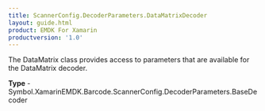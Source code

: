 ```yaml
---
title: ScannerConfig.DecoderParameters.DataMatrixDecoder
layout: guide.html
product: EMDK For Xamarin
productversion: '1.0'
---
```

The DataMatrix class provides access to parameters that are available for the DataMatrix decoder.

**Type** - Symbol.XamarinEMDK.Barcode.ScannerConfig.DecoderParameters.BaseDecoder
















